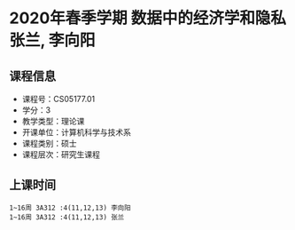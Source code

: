 # 2020年春季学期 数据中的经济学和隐私 张兰, 李向阳






## 课程信息

- 课程号：CS05177.01
- 学分：3
- 教学类型：理论课
- 开课单位：计算机科学与技术系
- 课程类别：硕士
- 课程层次：研究生课程

## 上课时间

```
1~16周 3A312 :4(11,12,13) 李向阳
1~16周 3A312 :4(11,12,13) 张兰
```


